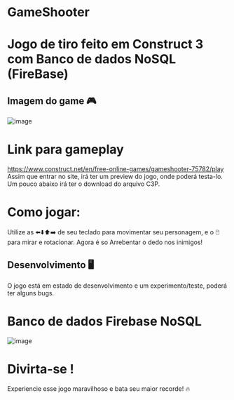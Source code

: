 # GameShooter

# Jogo de tiro feito em Construct 3 com Banco de dados NoSQL (FireBase)

## Imagem do game 🎮
![image](https://github.com/user-attachments/assets/8dd797e9-4107-43d8-a5ad-7dd3b67d10f1)

# Link para gameplay 
https://www.construct.net/en/free-online-games/gameshooter-75782/play 
Assim que entrar no site, irá ter um preview do jogo, onde poderá testa-lo. Um pouco abaixo irá ter o download do arquivo C3P.

# Como jogar:
Utilize as ⬅️⬇️⬆️➡️ de seu teclado para movimentar seu personagem, e o 🖱️ para mirar e rotacionar. Agora é so Arrebentar o dedo nos inimigos!

## Desenvolvimento 🖥️
O jogo está em estado de desenvolvimento e um experimento/teste, poderá ter alguns bugs.

# Banco de dados Firebase NoSQL
![image](https://github.com/user-attachments/assets/da0794cc-677a-4a96-a141-3d15823212bf)

# Divirta-se !
Experiencie esse jogo maravilhoso e bata seu maior recorde! 🔥



